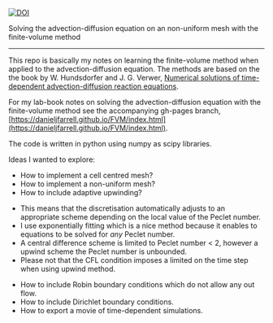 [![DOI](https://zenodo.org/badge/DOI/10.5281/zenodo.4647887.svg)](https://doi.org/10.5281/zenodo.4647887)

Solving the advection-diffusion equation on an non-uniform mesh with the finite-volume method
*********************************************************************************************


This repo is basically my notes on learning the finite-volume method when applied to the advection-diffusion equation. The methods are based on the the book by W. Hundsdorfer and J. G. Verwer, [Numerical solutions of time-dependent advection-diffusion reaction equations](https://books.google.co.uk/books?isbn=3540034404).

For my lab-book notes on solving the advection-diffusion equation with the finite-volume method see the accompanying gh-pages branch, [https://danieljfarrell.github.io/FVM/index.html](https://danieljfarrell.github.io/FVM/index.html).

The code is written in python using numpy as scipy libraries.

Ideas I wanted to explore:

 * How to implement a cell centred mesh?
 * How to implement a non-uniform mesh?
 * How to include adaptive upwinding?
  - This means that the discretisation automatically adjusts to an appropriate scheme depending on the local value of the Peclet number.
  - I use exponentially fitting which is a nice method because it enables to equations to be solved for *any* Peclet number.
  - A central difference scheme is limited to Peclet number < 2, however a upwind scheme the Peclet number is unbounded.
  - Please not that the CFL condition imposes a limited on the time step when using upwind method.
 * How to include Robin boundary conditions which do not allow any out flow.
 * How to include Dirichlet boundary conditions.
 * How to export a movie of time-dependent simulations.
 
 
  
  
  
